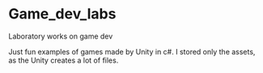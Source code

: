 # Game_dev_labs
Laboratory works on game dev

Just fun examples of games made by Unity in c#. I stored only the assets, as the Unity creates a lot of files.
